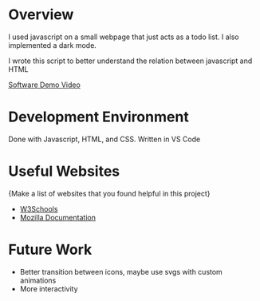 # Overview

I used javascript on a small webpage that just acts as a todo list. I also implemented a dark mode.

I wrote this script to better understand the relation between javascript and HTML

[Software Demo Video](https://www.loom.com/share/c4bc42c5d795445fa2dc1cfcd1aed319)

# Development Environment

Done with Javascript, HTML, and CSS.
Written in VS Code

# Useful Websites

{Make a list of websites that you found helpful in this project}

- [W3Schools](https://www.w3schools.com/js/default.asp)
- [Mozilla Documentation](https://developer.mozilla.org/en-US/docs/Web/JavaScript)

# Future Work

- Better transition between icons, maybe use svgs with custom animations
- More interactivity

